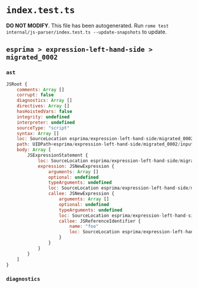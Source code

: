 # `index.test.ts`

**DO NOT MODIFY**. This file has been autogenerated. Run `rome test internal/js-parser/index.test.ts --update-snapshots` to update.

## `esprima > expression-left-hand-side > migrated_0002`

### `ast`

```javascript
JSRoot {
	comments: Array []
	corrupt: false
	diagnostics: Array []
	directives: Array []
	hasHoistedVars: false
	integrity: undefined
	interpreter: undefined
	sourceType: "script"
	syntax: Array []
	loc: SourceLocation esprima/expression-left-hand-side/migrated_0002/input.js 1:0-2:0
	path: UIDPath<esprima/expression-left-hand-side/migrated_0002/input.js>
	body: Array [
		JSExpressionStatement {
			loc: SourceLocation esprima/expression-left-hand-side/migrated_0002/input.js 1:0-1:11
			expression: JSNewExpression {
				arguments: Array []
				optional: undefined
				typeArguments: undefined
				loc: SourceLocation esprima/expression-left-hand-side/migrated_0002/input.js 1:0-1:11
				callee: JSNewExpression {
					arguments: Array []
					optional: undefined
					typeArguments: undefined
					loc: SourceLocation esprima/expression-left-hand-side/migrated_0002/input.js 1:4-1:11
					callee: JSReferenceIdentifier {
						name: "foo"
						loc: SourceLocation esprima/expression-left-hand-side/migrated_0002/input.js 1:8-1:11 (foo)
					}
				}
			}
		}
	]
}
```

### `diagnostics`

```

```

